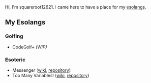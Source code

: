 Hi, I'm squareroot12621. I came here to have a place for my [esolangs](https://en.wikipedia.org/wiki/Esoteric_programming_language).
## My Esolangs
### Golfing
* CodeGolf+ *(WIP)*
### Esoteric
* Messenger ([wiki](https://esolangs.org/wiki/Messenger), [repository](https://github.com/squareroot12621/messenger-language))
* Too Many Variables! ([wiki](https://esolangs.org/wiki/Too_Many_Variables!), [repository](https://github.com/squareroot12621/toomanyvariables/))
